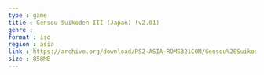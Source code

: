 ```yaml
---
type : game
title : Gensou Suikoden III (Japan) (v2.01)
genre : 
format : iso
region : asia
link : https://archive.org/download/PS2-ASIA-ROMS321COM/Gensou%20Suikoden%20III%20%28Japan%29%20%28v2.01%29.7z
size : 858MB
---
```

